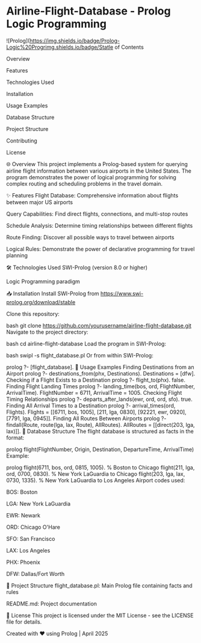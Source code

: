 # Airline-Flight-Database - Prolog Logic Programming
![Prolog](https://img.shields.io/badge/Prolog-Logic%20Progrimg.shields.io/badge/Statle of Contents

Overview

Features

Technologies Used

Installation

Usage Examples

Database Structure

Project Structure

Contributing

License

🌐 Overview
This project implements a Prolog-based system for querying airline flight information between various airports in the United States. The program demonstrates the power of logical programming for solving complex routing and scheduling problems in the travel domain.

✨ Features
Flight Database: Comprehensive information about flights between major US airports

Query Capabilities: Find direct flights, connections, and multi-stop routes

Schedule Analysis: Determine timing relationships between different flights

Route Finding: Discover all possible ways to travel between airports

Logical Rules: Demonstrate the power of declarative programming for travel planning

🛠️ Technologies Used
SWI-Prolog (version 8.0 or higher)

Logic Programming paradigm

📥 Installation
Install SWI-Prolog from https://www.swi-prolog.org/download/stable

Clone this repository:

bash
git clone https://github.com/yourusername/airline-flight-database.git
Navigate to the project directory:

bash
cd airline-flight-database
Load the program in SWI-Prolog:

bash
swipl -s flight_database.pl
Or from within SWI-Prolog:

prolog
?- [flight_database].
🚀 Usage Examples
Finding Destinations from an Airport
prolog
?- destinations_from(phx, Destinations).
Destinations = [dfw].
Checking if a Flight Exists to a Destination
prolog
?- flight_to(phx).
false.
Finding Flight Landing Times
prolog
?- landing_time(bos, ord, FlightNumber, ArrivalTime).
FlightNumber = 6711,
ArrivalTime = 1005.
Checking Flight Timing Relationships
prolog
?- departs_after_lands(ewr, ord, ord, sfo).
true.
Finding All Arrival Times to a Destination
prolog
?- arrival_times(ord, Flights).
Flights = [[6711, bos, 1005], [211, lga, 0830], [92221, ewr, 0920], [7791, lga, 0945]].
Finding All Routes Between Airports
prolog
?- findall(Route, route(lga, lax, Route), AllRoutes).
AllRoutes = [[direct(203, lga, lax)]].
💾 Database Structure
The flight database is structured as facts in the format:

prolog
flight(FlightNumber, Origin, Destination, DepartureTime, ArrivalTime)
Example:

prolog
flight(6711, bos, ord, 0815, 1005).  % Boston to Chicago
flight(211, lga, ord, 0700, 0830).   % New York LaGuardia to Chicago
flight(203, lga, lax, 0730, 1335).   % New York LaGuardia to Los Angeles
Airport codes used:

BOS: Boston

LGA: New York LaGuardia

EWR: Newark

ORD: Chicago O'Hare

SFO: San Francisco

LAX: Los Angeles

PHX: Phoenix

DFW: Dallas/Fort Worth

📁 Project Structure
flight_database.pl: Main Prolog file containing facts and rules

README.md: Project documentation

📄 License
This project is licensed under the MIT License - see the LICENSE file for details.

Created with ❤️ using Prolog | April 2025
